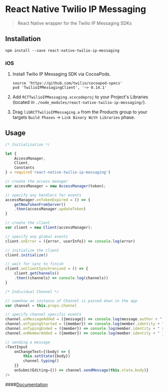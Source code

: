 # React Native Twilio IP Messaging
>React Native wrapper for the Twilio IP Messaging SDKs

## Installation
```npm install --save react-native-twilio-ip-messaging```

### iOS
1. Install Twilio IP Messaging SDK via CocoaPods.

    ```
    source 'https://github.com/twilio/cocoapod-specs'
    pod 'TwilioIPMessagingClient', '~> 0.14.1'
    ```
    
2. Add `RCTTwilioIPMessaging.xcxcodeproj` to your Project's Libraries (located in `./node_modules/react-native-twilio-ip-messaging/`).
3. Drag `libRCTTwilioIPMessaging.a` from the Products group to your targets `Build Phases` -> `Link Binary With Libraries` phase.

## Usage
```JavaScript
/* Initialization */

let {
    AccessManager,
    Client,
    Constants
} = require('react-native-twilio-ip-messaging')

// create the access manager
var accessManager = new AccessManager(token);

// specify any handlers for events
accessManager.onTokenExpired = () => {
    getNewTokenFromServer()
    .then(accessManager.updateToken)
}

// create the client
var client = new Client(accessManager);

// specify any global events
client.onError = ({error, userInfo}) => console.log(error)

// initialize the client
client.initialize()

// wait for sync to finish
client.onClientSynchronized = () => {
    client.getChannels()
    .then((channels) => console.log(channels))
}

/* Individual Channel */

// somehow an instance of Channel is passed down in the app
var channel = this.props.channel

// specify channel specific events
channel.onMessageAdded = ({message}) => console.log(message.author + ": " + message.body)
channel.onTypingStarted = ({member}) => console.log(member.identity + " started typing...")
channel.onTypingEnded = ({member}) => console.log(member.identity + " stopped typing...")
channel.onMemberAdded = ({member}) => console.log(member.identity + " joined " + channel.friendlyName)

// sending a message
<TextInput
    onChangeText={(body) => {
        this.setState({body})
        channel.typing()
    }}
    onSubmitEditing={() => channel.sendMessage(this.state.body)}
/>
````

####[Documentation](docs)
